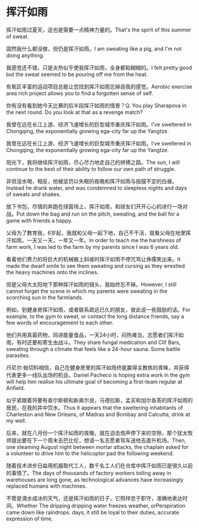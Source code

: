 # 挥汗如雨

<p><span class="chinese">挥汗如雨过夏天，这也是需要一点精神力量的。</span><span class="english">That's the spirit of this summer of sweat.</span></p>

<p><span class="chinese">固然我什么都没做，但仍是挥汗如雨。</span><span class="english">I am sweating like a pig, and I'm not doing anything.</span></p>

<p><span class="chinese">我感觉还不错，只是炎热似乎使我挥汗如雨，全身都粘糊糊的。</span><span class="english">I felt pretty good but the sweat seemed to be pouring off me from the heat.</span></p>

<p><span class="chinese">有氧区丰富的运动项目总能让您找到挥汗如雨忘掉自我的感觉。</span><span class="english">Aerobic exercise area rich project allows you to find a forgotten sense of self.</span></p>

<p><span class="chinese">你有没有看到她今天比赛的后半段挥汗如雨的情景？</span><span class="english">Q. You play Sharapova in the next round. Do you look at that as a revenge match?</span></p>

<p><span class="chinese">我曾在远在长江上游、经济飞速增长的巨型城市重庆挥汗如雨。</span><span class="english">I've sweltered in Chongqing, the exponentially growing ega-city far up the Yangtze.</span></p>

<p><span class="chinese">我曾在远在长江上游、经济飞速增长的巨型城市重庆挥汗如雨。</span><span class="english">I’ve sweltered in Chongqing, the exponentially growing ega-city far up the Yangtze.</span></p>

<p><span class="chinese">阳光下，我将继续挥汗如雨，尽心尽力地走自己的拼搏之路。</span><span class="english">The sun, I will continue to the best of their ability to follow our own path of struggle.</span></p>

<p><span class="chinese">非但没水喝，相反，他被惩罚以失眠的夜晚和挥汗如雨与摇摆不定的白昼。</span><span class="english">Instead he drank water, and was condemned to sleepless nights and days of sweats and shakes.</span></p>

<p><span class="chinese">放下书包，尽情的奔跑在绿茵场上，挥汗如雨，和球友们开开心心的进行一场对战。</span><span class="english">Put down the bag and run on the pitch, sweating, and the ball for a game with friends a happy.</span></p>

<p><span class="chinese">父母为了教育我，6岁起，我就和父母一起下地，自己不干活，就看父母在地里挥汗如雨，一天又一天，一年又一年。</span><span class="english">In order to teach me the harshness of farm work, I was led to the farm by my parents since I was 6 years old.</span></p>

<p><span class="chinese">看着他们费力的将巨大的机械搬上斜坡时挥汗如雨不停咒骂让侏儒笑出来。</span><span class="english">It made the dwarf smile to see them sweating and cursing as they wrestled the heavy machines onto the inclines.</span></p>

<p><span class="chinese">但是父母大太阳地下那种挥汗如雨的镜头，我始终忘不掉。</span><span class="english">However, I still cannot forget the scene in which my parents were sweating in the scorching sun in the farmlands.</span></p>

<p><span class="chinese">例如，到健身房挥汗如雨，或者联系疏远已久的朋友，彼此说一些鼓励的话。</span><span class="english">For example, to the gym to sweat, or contact the long distance friends, say a few words of encouragement to each other.</span></p>

<p><span class="chinese">他们共用真菌药物，同进能量食品，一天24小时，闷热难当，志愿者们挥汗如雨，有时还要和寄生虫战斗。</span><span class="english">They share fungal medication and Clif Bars, sweating through a climate that feels like a 24-hour sauna. Some battle parasites.</span></p>

<p><span class="chinese">丹尼尔·帕切科相信，自己在健身房里的挥汗如雨终能赢得主教练的青睐，并获得代表更多一线队出场的机会。</span><span class="english">Daniel Pacheco is hoping extra work in the gym will help him realise his ultimate goal of becoming a first-team regular at Anfield.</span></p>

<p><span class="chinese">似乎紧跟着将要有查尔斯顿和新奥尔良，马德拉斯，孟买和加尔各答的挥汗如雨的居民，在我的井中饮水。</span><span class="english">Thus it appears that the sweltering inhabitants of Charleston and New Orleans, of Madras and Bombay and Calcutta, drink at my well.</span></p>

<p><span class="chinese">后来，就在八月份一个挥汗如雨的夜晚，就在迫击炮声停下来的空隙，那个犹太牧师提出要在下一个周末去巴比伦，想请一名志愿者驾车送他去直升机场。</span><span class="english">Then, one steaming August night between mortar attacks, the chaplain asked for a volunteer to drive him to the helicopter pad the following weekend.</span></p>

<p><span class="chinese">随着技术进步日益用机器取代工人，数千名工人们在仓库中挥汗如雨已是很久以前的事情了。</span><span class="english">The days of thousands of factory workers toiling away in warehouses are long gone, as technological advances have increasingly replaced humans with machines.</span></p>

<p><span class="chinese">不管是滴水成冰的天气，还是挥汗如雨的日子，它照样忠于职守，准确地表达时间。</span><span class="english">Whether The dripping dripping water freezes weather, orPerspiration came down like raindrops. days, it still be loyal to their duties, accurate expression of time.</span></p>

